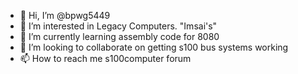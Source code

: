 - 👋 Hi, I’m @bpwg5449
- 👀 I’m interested in Legacy Computers. "Imsai's" 
- 🌱 I’m currently learning assembly code for 8080
- 💞️ I’m looking to collaborate on getting s100 bus systems working
- 📫 How to reach me s100computer forum

<!---
bpwg5449/bpwg5449 is a ✨ special ✨ repository because its `README.md` (this file) appears on your GitHub profile.
You can click the Preview link to take a look at your changes.
--->

